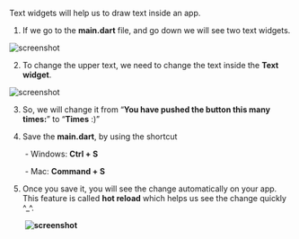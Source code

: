 Text widgets will help us to draw text inside an app.

1. If we go to the **main.dart** file, and go down we will see two text widgets.

![screenshot](https://lh4.googleusercontent.com/Ku8XcN77LjQx5CWah8gDQ0IW4QcxTLCwCwgi5ZoJOTxIB5jVKOJNOVoUYaDMATHaGKthuLGK5dCmR_yBZLkmGtWghWPY6z3u41wHXLDXGv6xiQhGkZGg0p-ke_-K2AN2Tr3J3gpp)

2. To change the upper text, we need to change the text inside the **Text widget**.

![screenshot](https://lh5.googleusercontent.com/N8QRvsFZkAWMkTqEXB5qN3MN7FEWG1Qov9L1Ut4dDYw7GYnwWoKunU8obZ1dx4mbjBWhp6x4z1Gf9KlcVFXtifKXamgxtEVKwvjL-OskIFrufm7tqD7Fg8cRJA58RlaPmWTNUd5k)

3. So, we will change it from “**You have pushed the button this many times:**” to “**Times** :)”

4. Save the **main.dart**, by using the shortcut

   ​ - Windows: **Ctrl + S**

   ​ - Mac: **Command + S**

5. Once you save it, you will see the change automatically on your app. This feature is called **hot reload** which helps us see the change quickly ^\_^.

   ​ **![screenshot](https://lh6.googleusercontent.com/koXQGOtcKar5SMKYDhfNcxxCqg4AgKqTj9RmPyM__sjYmHbZbR9axrE4YBMmT4pnFQTJhPkOhYzdvMQk5dBikHqyC6U_zQITOqm3uDdjE0NzPMAJCd-9WSEAX6WML-2axzcI5-40)**
